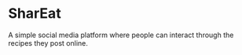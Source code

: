 # SharEat
A simple social media platform where people can interact through the recipes they post online.
